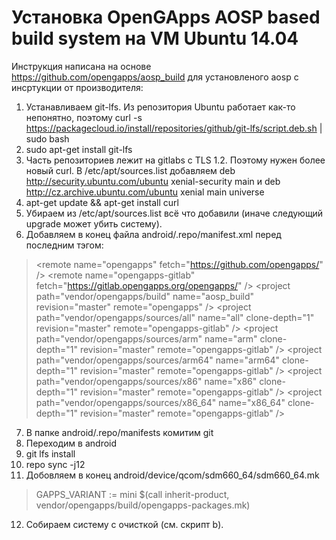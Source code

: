 # Установка OpenGApps AOSP based build system на VM Ubuntu 14.04

Инструкция написана на основе https://github.com/opengapps/aosp_build для установленого aosp с инсртукции от производителя:

1. Устанавливаем git-lfs. Из репозитория Ubuntu работает как-то непонятно, поэтому curl -s https://packagecloud.io/install/repositories/github/git-lfs/script.deb.sh | sudo bash
2. sudo apt-get install git-lfs
3. Часть репозиториев лежит на gitlabs c TLS 1.2. Поэтому нужен более новый curl. В /etc/apt/sources.list добавляем deb http://security.ubuntu.com/ubuntu xenial-security main и deb http://cz.archive.ubuntu.com/ubuntu xenial main universe
4. apt-get update && apt-get install curl
5. Убираем из /etc/apt/sources.list всё что добавили (иначе следующий upgrade может убить систему).
6. Добавляем в конец файла android/.repo/manifest.xml перед последним тэгом:
> <remote name="opengapps" fetch="https://github.com/opengapps/"  /\>
> <remote name="opengapps-gitlab" fetch="https://gitlab.opengapps.org/opengapps/"  /\>
> <project path="vendor/opengapps/build" name="aosp_build" revision="master" remote="opengapps" /\>
> <project path="vendor/opengapps/sources/all" name="all" clone-depth="1" revision="master" remote="opengapps-gitlab" /\>
> <project path="vendor/opengapps/sources/arm" name="arm" clone-depth="1" revision="master" remote="opengapps-gitlab" /\>
> <project path="vendor/opengapps/sources/arm64" name="arm64" clone-depth="1" revision="master" remote="opengapps-gitlab" /\>
> <project path="vendor/opengapps/sources/x86" name="x86" clone-depth="1" revision="master" remote="opengapps-gitlab" /\>
> <project path="vendor/opengapps/sources/x86_64" name="x86_64" clone-depth="1" revision="master" remote="opengapps-gitlab" /\>
7. В папке android/.repo/manifests комитим git
8. Переходим в android
9. git lfs install 
10. repo sync -j12
11. Добовляем в конец android/device/qcom/sdm660_64/sdm660_64.mk
> GAPPS_VARIANT := mini
> $(call inherit-product, vendor/opengapps/build/opengapps-packages.mk)
12. Собираем систему с очисткой (см. скрипт b). 


